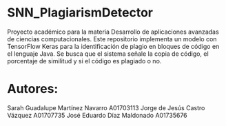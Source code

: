 # SNN_PlagiarismDetector

Proyecto académico para la materia Desarrollo de aplicaciones avanzadas de ciencias computacionales. Este repositorio implementa un modelo con TensorFlow Keras para la identificación de plagio en bloques de código en el lenguaje Java. Se busca que el sistema señale la copia de código, el porcentaje de similitud y si el código es plagiado o no.

# Autores:

Sarah Guadalupe Martínez Navarro A01703113
Jorge de Jesús Castro Vázquez A01707735
José Eduardo Díaz Maldonado A01735676
